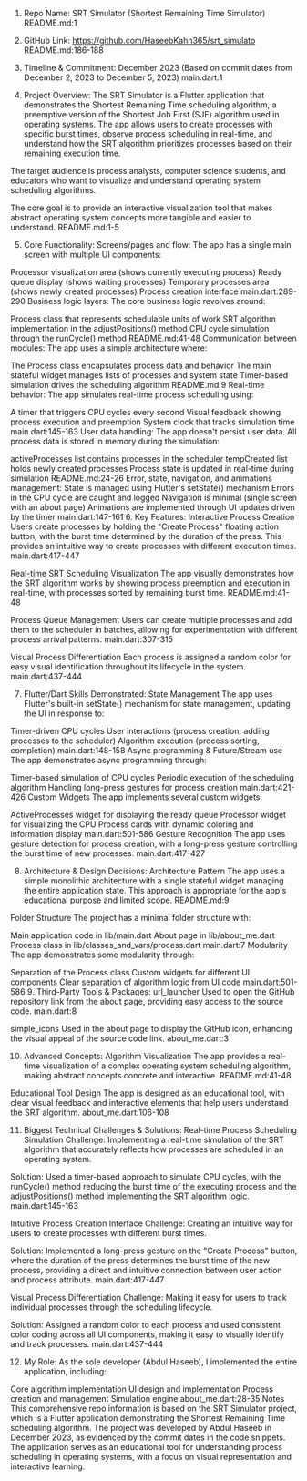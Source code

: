 1. Repo Name:
SRT Simulator (Shortest Remaining Time Simulator) README.md:1

2. GitHub Link:
https://github.com/HaseebKahn365/srt_simulato README.md:186-188

3. Timeline & Commitment:
December 2023 (Based on commit dates from December 2, 2023 to December 5, 2023) main.dart:1

4. Project Overview:
The SRT Simulator is a Flutter application that demonstrates the Shortest Remaining Time scheduling algorithm, a preemptive version of the Shortest Job First (SJF) algorithm used in operating systems. The app allows users to create processes with specific burst times, observe process scheduling in real-time, and understand how the SRT algorithm prioritizes processes based on their remaining execution time.

The target audience is process analysts, computer science students, and educators who want to visualize and understand operating system scheduling algorithms.

The core goal is to provide an interactive visualization tool that makes abstract operating system concepts more tangible and easier to understand. README.md:1-5

5. Core Functionality:
Screens/pages and flow:
The app has a single main screen with multiple UI components:

Processor visualization area (shows currently executing process)
Ready queue display (shows waiting processes)
Temporary processes area (shows newly created processes)
Process creation interface main.dart:289-290
Business logic layers:
The core business logic revolves around:

Process class that represents schedulable units of work
SRT algorithm implementation in the adjustPositions() method
CPU cycle simulation through the runCycle() method README.md:41-48
Communication between modules:
The app uses a simple architecture where:

The Process class encapsulates process data and behavior
The main stateful widget manages lists of processes and system state
Timer-based simulation drives the scheduling algorithm README.md:9
Real-time behavior:
The app simulates real-time process scheduling using:

A timer that triggers CPU cycles every second
Visual feedback showing process execution and preemption
System clock that tracks simulation time main.dart:145-163
User data handling:
The app doesn't persist user data. All process data is stored in memory during the simulation:

activeProcesses list contains processes in the scheduler
tempCreated list holds newly created processes
Process state is updated in real-time during simulation README.md:24-26
Error, state, navigation, and animations management:
State is managed using Flutter's setState() mechanism
Errors in the CPU cycle are caught and logged
Navigation is minimal (single screen with an about page)
Animations are implemented through UI updates driven by the timer main.dart:147-161
6. Key Features:
Interactive Process Creation
Users create processes by holding the "Create Process" floating action button, with the burst time determined by the duration of the press. This provides an intuitive way to create processes with different execution times. main.dart:417-447

Real-time SRT Scheduling Visualization
The app visually demonstrates how the SRT algorithm works by showing process preemption and execution in real-time, with processes sorted by remaining burst time. README.md:41-48

Process Queue Management
Users can create multiple processes and add them to the scheduler in batches, allowing for experimentation with different process arrival patterns. main.dart:307-315

Visual Process Differentiation
Each process is assigned a random color for easy visual identification throughout its lifecycle in the system. main.dart:437-444

7. Flutter/Dart Skills Demonstrated:
State Management
The app uses Flutter's built-in setState() mechanism for state management, updating the UI in response to:

Timer-driven CPU cycles
User interactions (process creation, adding processes to the scheduler)
Algorithm execution (process sorting, completion) main.dart:148-158
Async programming & Future/Stream use
The app demonstrates async programming through:

Timer-based simulation of CPU cycles
Periodic execution of the scheduling algorithm
Handling long-press gestures for process creation main.dart:421-426
Custom Widgets
The app implements several custom widgets:

ActiveProcesses widget for displaying the ready queue
Processor widget for visualizing the CPU
Process cards with dynamic coloring and information display main.dart:501-586
Gesture Recognition
The app uses gesture detection for process creation, with a long-press gesture controlling the burst time of new processes. main.dart:417-427

8. Architecture & Design Decisions:
Architecture Pattern
The app uses a simple monolithic architecture with a single stateful widget managing the entire application state. This approach is appropriate for the app's educational purpose and limited scope. README.md:9

Folder Structure
The project has a minimal folder structure with:

Main application code in lib/main.dart
About page in lib/about_me.dart
Process class in lib/classes_and_vars/process.dart main.dart:7
Modularity
The app demonstrates some modularity through:

Separation of the Process class
Custom widgets for different UI components
Clear separation of algorithm logic from UI code main.dart:501-586
9. Third-Party Tools & Packages:
url_launcher
Used to open the GitHub repository link from the about page, providing easy access to the source code. main.dart:8

simple_icons
Used in the about page to display the GitHub icon, enhancing the visual appeal of the source code link. about_me.dart:3

10. Advanced Concepts:
Algorithm Visualization
The app provides a real-time visualization of a complex operating system scheduling algorithm, making abstract concepts concrete and interactive. README.md:41-48

Educational Tool Design
The app is designed as an educational tool, with clear visual feedback and interactive elements that help users understand the SRT algorithm. about_me.dart:106-108

11. Biggest Technical Challenges & Solutions:
Real-time Process Scheduling Simulation
Challenge: Implementing a real-time simulation of the SRT algorithm that accurately reflects how processes are scheduled in an operating system.

Solution: Used a timer-based approach to simulate CPU cycles, with the runCycle() method reducing the burst time of the executing process and the adjustPositions() method implementing the SRT algorithm logic. main.dart:145-163

Intuitive Process Creation Interface
Challenge: Creating an intuitive way for users to create processes with different burst times.

Solution: Implemented a long-press gesture on the "Create Process" button, where the duration of the press determines the burst time of the new process, providing a direct and intuitive connection between user action and process attribute. main.dart:417-447

Visual Process Differentiation
Challenge: Making it easy for users to track individual processes through the scheduling lifecycle.

Solution: Assigned a random color to each process and used consistent color coding across all UI components, making it easy to visually identify and track processes. main.dart:437-444

12. My Role:
As the sole developer (Abdul Haseeb), I implemented the entire application, including:

Core algorithm implementation
UI design and implementation
Process creation and management
Simulation engine about_me.dart:28-35
Notes
This comprehensive repo information is based on the SRT Simulator project, which is a Flutter application demonstrating the Shortest Remaining Time scheduling algorithm. The project was developed by Abdul Haseeb in December 2023, as evidenced by the commit dates in the code snippets. The application serves as an educational tool for understanding process scheduling in operating systems, with a focus on visual representation and interactive learning.